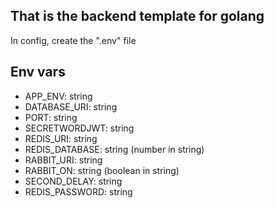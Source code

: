 ## That is the backend template for golang
In config, create the ".env" file

## Env vars
- APP_ENV: string
- DATABASE_URI: string
- PORT: string
- SECRETWORDJWT: string
- REDIS_URI: string
- REDIS_DATABASE: string (number in string)
- RABBIT_URI: string
- RABBIT_ON: string (boolean in string)
- SECOND_DELAY: string
- REDIS_PASSWORD: string